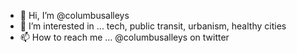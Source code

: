 - 👋 Hi, I’m @columbusalleys
- 👀 I’m interested in ... tech, public transit, urbanism, healthy cities
- 📫 How to reach me ... @columbusalleys on twitter

<!---
columbusalleys/columbusalleys is a ✨ special ✨ repository because its `README.md` (this file) appears on your GitHub profile.
You can click the Preview link to take a look at your changes.
--->
